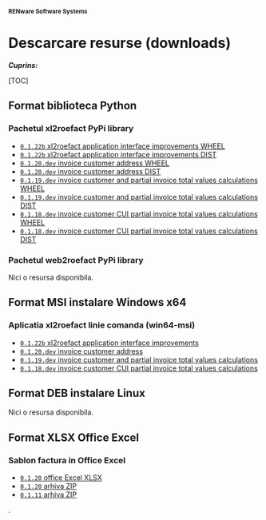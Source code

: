 
<small>**RENware Software Systems**</small>



# Descarcare resurse (downloads)

***Cuprins:***

[TOC]




## Format biblioteca Python

### Pachetul xl2roefact PyPi library

* [`0.1.22b` xl2roefact application interface improvements WHEEL](../xl2roefact/dist/xl2roefact-0.1.22b0-py3-none-any.whl "download")
* [`0.1.22b` xl2roefact application interface improvements DIST](../xl2roefact/dist/xl2roefact-0.1.22b0.tar.gz "download")
* [`0.1.20.dev` invoice customer address WHEEL](../xl2roefact/dist/xl2roefact-0.1.20-py3-none-any.whl "download")
* [`0.1.20.dev` invoice customer address DIST](../xl2roefact/dist/xl2roefact-0.1.20.tar.gz "download")
* [`0.1.19.dev` invoice customer and partial invoice total values calculations WHEEL](../xl2roefact/dist/0.1.19/xl2roefact-0.1.19-py3-none-any.whl "download")
* [`0.1.19.dev` invoice customer and partial invoice total values calculations DIST](../xl2roefact/dist/0.1.19/xl2roefact-0.1.19.tar.gz "download")
* [`0.1.18.dev` invoice customer CUI partial invoice total values calculations WHEEL](../xl2roefact/dist/0.1.18/xl2roefact-0.1.18-py3-none-any.whl "download")
* [`0.1.18.dev` invoice customer CUI partial invoice total values calculations DIST](../xl2roefact/dist/0.1.18/xl2roefact-0.1.18.tar.gz "download")



### Pachetul web2roefact PyPi library

Nici o resursa disponibila.






## Format MSI instalare Windows x64

### Aplicatia xl2roefact linie comanda (win64-msi)

* [`0.1.22b` xl2roefact application interface improvements](../xl2roefact/dist/xl2roefact-0.1.22b0-win64.msi "download")
* [`0.1.20.dev` invoice customer address](../xl2roefact/dist/xl2roefact-0.1.20-win64.msi "download")
* [`0.1.19.dev` invoice customer and partial invoice total values calculations](../xl2roefact/dist/0.1.19/xl2roefact-0.1.19-win64.msi "download")
* [`0.1.18.dev` invoice customer CUI partial invoice total values calculations](../xl2roefact/dist/0.1.18/xl2roefact-0.1.18-win64.msi "download")







## Format DEB instalare Linux

Nici o resursa disponibila.






## Format XLSX Office Excel

### Sablon factura in Office Excel

* [`0.1.20` office Excel XLSX](../excel_invoice_template/invoice_template_CU_tva.xlsx "download")
* [`0.1.20` arhiva ZIP](../excel_invoice_template/released_packages/0.1.20-excel_invoice_template.zip "download")
* [`0.1.11` arhiva ZIP](../excel_invoice_template/released_packages/0.1.11-excel_invoice_template.zip "download")






.

